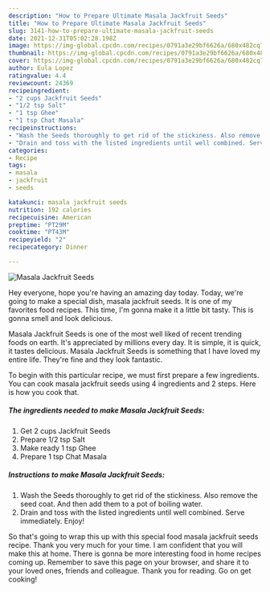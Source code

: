 ```yaml
---
description: "How to Prepare Ultimate Masala Jackfruit Seeds"
title: "How to Prepare Ultimate Masala Jackfruit Seeds"
slug: 3141-how-to-prepare-ultimate-masala-jackfruit-seeds
date: 2021-12-31T05:02:28.198Z
image: https://img-global.cpcdn.com/recipes/0791a3e29bf6626a/680x482cq70/masala-jackfruit-seeds-recipe-main-photo.jpg
thumbnail: https://img-global.cpcdn.com/recipes/0791a3e29bf6626a/680x482cq70/masala-jackfruit-seeds-recipe-main-photo.jpg
cover: https://img-global.cpcdn.com/recipes/0791a3e29bf6626a/680x482cq70/masala-jackfruit-seeds-recipe-main-photo.jpg
author: Eula Lopez
ratingvalue: 4.4
reviewcount: 24369
recipeingredient:
- "2 cups Jackfruit Seeds"
- "1/2 tsp Salt"
- "1 tsp Ghee"
- "1 tsp Chat Masala"
recipeinstructions:
- "Wash the Seeds thoroughly to get rid of the stickiness. Also remove the seed coat. And then add them to a pot of boiling water."
- "Drain and toss with the listed ingredients until well combined. Serve immediately. Enjoy!"
categories:
- Recipe
tags:
- masala
- jackfruit
- seeds

katakunci: masala jackfruit seeds 
nutrition: 192 calories
recipecuisine: American
preptime: "PT29M"
cooktime: "PT43M"
recipeyield: "2"
recipecategory: Dinner

---
```



![Masala Jackfruit Seeds](https://img-global.cpcdn.com/recipes/0791a3e29bf6626a/680x482cq70/masala-jackfruit-seeds-recipe-main-photo.jpg)

Hey everyone, hope you're having an amazing day today. Today, we're going to make a special dish, masala jackfruit seeds. It is one of my favorites food recipes. This time, I'm gonna make it a little bit tasty. This is gonna smell and look delicious.



Masala Jackfruit Seeds is one of the most well liked of recent trending foods on earth. It's appreciated by millions every day. It is simple, it is quick, it tastes delicious. Masala Jackfruit Seeds is something that I have loved my entire life. They're fine and they look fantastic.


To begin with this particular recipe, we must first prepare a few ingredients. You can cook masala jackfruit seeds using 4 ingredients and 2 steps. Here is how you cook that.

<!--inarticleads1-->

##### The ingredients needed to make Masala Jackfruit Seeds:

1. Get 2 cups Jackfruit Seeds
1. Prepare 1/2 tsp Salt
1. Make ready 1 tsp Ghee
1. Prepare 1 tsp Chat Masala




<!--inarticleads2-->

##### Instructions to make Masala Jackfruit Seeds:

1. Wash the Seeds thoroughly to get rid of the stickiness. Also remove the seed coat. And then add them to a pot of boiling water.
1. Drain and toss with the listed ingredients until well combined. Serve immediately. Enjoy!




So that's going to wrap this up with this special food masala jackfruit seeds recipe. Thank you very much for your time. I am confident that you will make this at home. There is gonna be more interesting food in home recipes coming up. Remember to save this page on your browser, and share it to your loved ones, friends and colleague. Thank you for reading. Go on get cooking!
